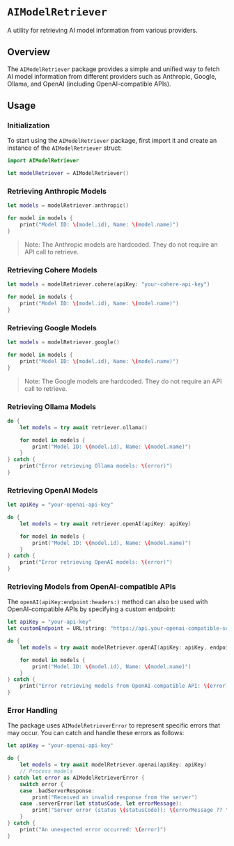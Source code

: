 # ``AIModelRetriever``

A utility for retrieving AI model information from various providers.

## Overview

The ``AIModelRetriever`` package provides a simple and unified way to fetch AI model information from different providers such as Anthropic, Google, Ollama, and OpenAI (including OpenAI-compatible APIs).

## Usage

### Initialization

To start using the ``AIModelRetriever`` package, first import it and create an instance of the ``AIModelRetriever`` struct:

```swift
import AIModelRetriever

let modelRetriever = AIModelRetriever()
```

### Retrieving Anthropic Models

```swift
let models = modelRetriever.anthropic()

for model in models {
    print("Model ID: \(model.id), Name: \(model.name)")
}
```

> Note: The Anthropic models are hardcoded. They do not require an API call to retrieve.

### Retrieving Cohere Models

```swift
let models = modelRetriever.cohere(apiKey: "your-cohere-api-key")

for model in models {
    print("Model ID: \(model.id), Name: \(model.name)")
}
```

### Retrieving Google Models

```swift
let models = modelRetriever.google()

for model in models {
    print("Model ID: \(model.id), Name: \(model.name)")
}
```

> Note: The Google models are hardcoded. They do not require an API call to retrieve.

### Retrieving Ollama Models

```swift
do {
    let models = try await retriever.ollama()

    for model in models {
        print("Model ID: \(model.id), Name: \(model.name)")
    }
} catch {
    print("Error retrieving Ollama models: \(error)")
}
```

### Retrieving OpenAI Models

```swift
let apiKey = "your-openai-api-key"

do {
    let models = try await retriever.openAI(apiKey: apiKey)

    for model in models {
        print("Model ID: \(model.id), Name: \(model.name)")
    }
} catch {
    print("Error retrieving OpenAI models: \(error)")
}
```

### Retrieving Models from OpenAI-compatible APIs

The `openAI(apiKey:endpoint:headers:)` method can also be used with OpenAI-compatible APIs by specifying a custom endpoint:

```swift
let apiKey = "your-api-key"
let customEndpoint = URL(string: "https://api.your-openai-compatible-service.com/v1/models")!

do {
    let models = try await modelRetriever.openAI(apiKey: apiKey, endpoint: customEndpoint)

    for model in models {
        print("Model ID: \(model.id), Name: \(model.name)")
    }
} catch {
    print("Error retrieving models from OpenAI-compatible API: \(error)")
}
```

### Error Handling

The package uses ``AIModelRetrieverError`` to represent specific errors that may occur. You can catch and handle these errors as follows:

```swift
let apiKey = "your-openai-api-key"

do {
    let models = try await modelRetriever.openai(apiKey: apiKey)
    // Process models
} catch let error as AIModelRetrieverError {
    switch error {
    case .badServerResponse:
        print("Received an invalid response from the server")
    case .serverError(let statusCode, let errorMessage):
        print("Server error (status \(statusCode)): \(errorMessage ?? "No error message provided")")
    }
} catch {
    print("An unexpected error occurred: \(error)")
}
```
